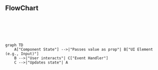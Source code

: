 ## FlowChart

<br><br><br><br>

```mermaid
graph TD
    A["Component State"] -->|"Passes value as prop"| B["UI Element (e.g., Input)"]
    B -->|"User interacts"| C["Event Handler"]
    C -->|"Updates state"| A

```